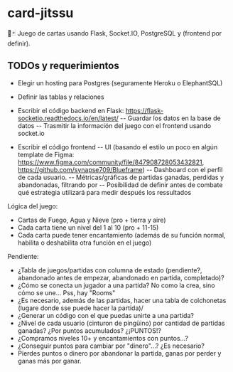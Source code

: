 # card-jitssu

🐧🃏 Juego de cartas usando Flask, Socket.IO, PostgreSQL y (frontend por definir).

## TODOs y requerimientos

- Elegir un hosting para Postgres (seguramente Heroku o ElephantSQL)
- Definir las tablas y relaciones

- Escribir el código backend en Flask: https://flask-socketio.readthedocs.io/en/latest/
-- Guardar los datos en la base de datos
-- Trasmitir la información del juego con el frontend usando socket.io


- Escribir el código frontend
-- UI (basando el estilo un poco en algún template de Figma: https://www.figma.com/community/file/847908728053432821, https://github.com/synapse709/Blueframe)
-- Dashboard con el perfil de cada usuario.
-- Métricas/gráficas de partidas ganadas, perdidas y abandonadas, filtrando por 
-- Posibilidad de definir antes de combate qué estrategia utilizará para medir después los ressultados

Lógica del juego:
- Cartas de Fuego, Agua y Nieve (pro + tierra y aire)
- Cada carta tiene un nivel del 1 al 10 (pro + 11-15)
- Cada carta puede tener encantamiento (además de su función normal, habilita o deshabilita otra función en el juego)


Pendiente:

- ¿Tabla de juegos/partidas con columna de estado (pendiente?, abandonado antes de empezar, abandonado en partida, completado)?
- ¿Cómo se conecta un jugador a una partida? No como la crea, sino cómo se une... Pss, hay "Rooms"
- ¿Es necesario, además de las partidas, hacer una tabla de colchonetas (lugare donde sse puede hacer la partida)/
- ¿Generar un código con el que puedas unirte a una partida?
- ¿Nivel de cada usuario (cinturon de pingüino) por cantidad de partidas ganadas? ¿Por puntos acumulados? ¿¡PUNTOS!?
- ¿Compramos niveles 10+ y encantamientos con puntos...?
- ¿Conseguir puntos para cambiar por "dinero"...? ¿Es necesario?
- Pierdes puntos o dinero por abandonar la partida, ganas por perder y ganas más por ganar.
